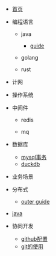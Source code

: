 * [首页](/)

* 编程语言
    * java
        * [guide](java/gui)
    * golang

    * rust

* 计网


* 操作系统


* 中间件

    * redis

    * mq

* 数据库
    * [mysql事务](db/mysql事务)
    * [duckdb](db/duckdb的使用)

* 业务场景


* 分布式

    * [outer guide](/guide)
* [java](java/)



* 协同开发

    * [github配置](cooperate/github配置)
    * [git的使用](cooperate/git的使用)